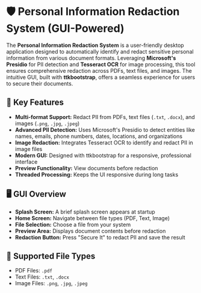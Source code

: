 # 🛡️ Personal Information Redaction System (GUI-Powered)

The **Personal Information Redaction System** is a user-friendly desktop application designed to automatically identify and redact sensitive personal information from various document formats. Leveraging **Microsoft's Presidio** for PII detection and **Tesseract OCR** for image processing, this tool ensures comprehensive redaction across PDFs, text files, and images. The intuitive GUI, built with **ttkbootstrap**, offers a seamless experience for users to secure their documents.

## 🚀 Key Features

- **Multi-format Support:** Redact PII from PDFs, text files (`.txt`, `.docx`), and images (`.png`, `.jpg`, `.jpeg`)
- **Advanced PII Detection:** Uses Microsoft's Presidio to detect entities like names, emails, phone numbers, dates, locations, and organizations
- **Image Redaction:** Integrates Tesseract OCR to identify and redact PII in image files
- **Modern GUI:** Designed with ttkbootstrap for a responsive, professional interface
- **Preview Functionality:** View documents before redaction
- **Threaded Processing:** Keeps the UI responsive during long tasks

## 🖥️ GUI Overview

- **Splash Screen:** A brief splash screen appears at startup
- **Home Screen:** Navigate between file types (PDF, Text, Image)
- **File Selection:** Choose a file from your system
- **Preview Area:** Displays document contents before redaction
- **Redaction Button:** Press "Secure It" to redact PII and save the result

## 📂 Supported File Types

- PDF Files: `.pdf`
- Text Files: `.txt`, `.docx`
- Image Files: `.png`, `.jpg`, `.jpeg`

